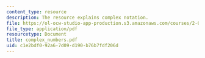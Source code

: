 ```yaml
---
content_type: resource
description: The resource explains complex notation.
file: https://ol-ocw-studio-app-production.s3.amazonaws.com/courses/2-016-hydrodynamics-13-012-fall-2005/c1e2bdf092a67d09d190b76b7fdf206d_complex_numbers.pdf
file_type: application/pdf
resourcetype: Document
title: complex_numbers.pdf
uid: c1e2bdf0-92a6-7d09-d190-b76b7fdf206d
---
```

